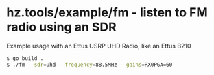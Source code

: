 # hz.tools/example/fm - listen to FM radio using an SDR

Example usage with an Ettus USRP UHD Radio, like an Ettus B210

```bash
$ go build .
$ ./fm --sdr=uhd --frequency=88.5MHz --gains=RX0PGA=60
```
